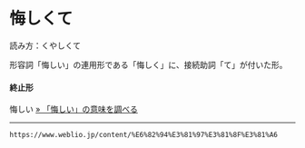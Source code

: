 # 悔しくて
読み方：くやしくて

形容詞「悔しい」の連用形である「悔しく」に、接続助詞「て」が付いた形。
  

#### 終止形
悔しい  [» 「悔しい」の意味を調べる](くやしい（悔しい）)

---
`https://www.weblio.jp/content/%E6%82%94%E3%81%97%E3%81%8F%E3%81%A6`